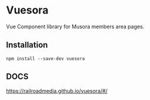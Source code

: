 # Vuesora
Vue Component library for Musora members area pages.

## Installation
`npm install --save-dev vuesora`

## DOCS
https://railroadmedia.github.io/vuesora/#/
